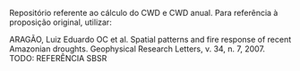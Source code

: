 Repositório referente ao cálculo do CWD e CWD anual. Para referência à proposição original, utilizar:

ARAGÃO, Luiz Eduardo OC et al. Spatial patterns and fire response of recent Amazonian droughts. Geophysical Research Letters, v. 34, n. 7, 2007.
TODO: REFERÊNCIA SBSR

